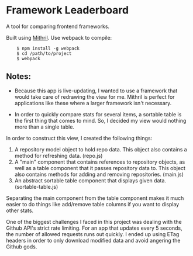 # Framework Leaderboard

A tool for comparing frontend frameworks.


Built using [Mithril](http://mithril.js.org/). Use webpack to compile:

```
	$ npm install -g webpack
	$ cd /path/to/project
	$ webpack
```

## Notes:

- Because this app is live-updating, I wanted to use a framework that would take care of redrawing the view for me. Mithril is perfect for applications like these where a larger framework isn't necessary. 

- In order to quickly compare stats for several items, a sortable table is the first thing that comes to mind. So, I decided my view would nothing more than a single table.

In order to construct this view, I created the following things:

1. A repository model object to hold repo data. This object also contains a method for refreshing data. (repo.js) 
2. A "main" component that contains references to repository objects, as well as a table component that it passes repository data to. This object also contains methods for adding and removing repositories. (main.js) 
3. An abstract sortable table component that displays given data. (sortable-table.js)


Separating the main component from the table component makes it much easier to do things like add/remove table columns if you want to display other stats.

One of the biggest challenges I faced in this project was dealing with the Github API's strict rate limiting. For an app that updates every 5 seconds, the number of allowed requests runs out quickly. I ended up using ETag headers in order to only download modified data and avoid angering the Github gods.